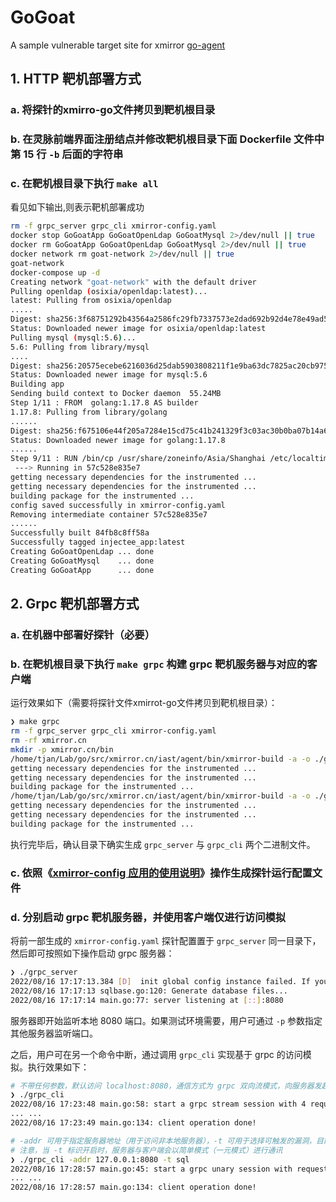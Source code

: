 # GoGoat

A sample vulnerable target site for xmirror [go-agent](http://192.168.172.218/root/GoAgent)

## 1. HTTP 靶机部署方式

### a. 将探针的xmirro-go文件拷贝到靶机根目录

### b. 在灵脉前端界面注册结点并修改靶机根目录下面 Dockerfile 文件中第 15 行 `-b` 后面的字符串

### c. 在靶机根目录下执行 `make all`

看见如下输出,则表示靶机部署成功
```bash
rm -f grpc_server grpc_cli xmirror-config.yaml
docker stop GoGoatApp GoGoatOpenLdap GoGoatMysql 2>/dev/null || true
docker rm GoGoatApp GoGoatOpenLdap GoGoatMysql 2>/dev/null || true
docker network rm goat-network 2>/dev/null || true
goat-network
docker-compose up -d
Creating network "goat-network" with the default driver
Pulling openldap (osixia/openldap:latest)...
latest: Pulling from osixia/openldap
.....
Digest: sha256:3f68751292b43564a2586fc29fb7337573e2dad692b92d4e78e49ad5c22e567b
Status: Downloaded newer image for osixia/openldap:latest
Pulling mysql (mysql:5.6)...
5.6: Pulling from library/mysql
....
Digest: sha256:20575ecebe6216036d25dab5903808211f1e9ba63dc7825ac20cb975e34cfcae
Status: Downloaded newer image for mysql:5.6
Building app
Sending build context to Docker daemon  55.24MB
Step 1/11 : FROM  golang:1.17.8 AS builder
1.17.8: Pulling from library/golang
......
Digest: sha256:f675106e44f205a7284e15cd75c41b241329f3c03ac30b0ba07b14a6ea7c99d9
Status: Downloaded newer image for golang:1.17.8
......
Step 9/11 : RUN /bin/cp /usr/share/zoneinfo/Asia/Shanghai /etc/localtime     && echo 'Asia/Shanghai' >/etc/timezone     && ./xmirror-go build -o app ./cmd/gin     && ./xmirror-go config -b OzsxOTIuMTY4LjE3Mi4zMDs5MDkwO1BZQ0Y2UUoyR0MxUkcyUjM7RkdFUVkzUFdLMzgxNlhKRDtnb2F0Q0k7Z29hdENJOztwbWFhV0NSM3NIbEhtcjV6U1l6TXlDMTZnUERLYnlYVlNOVHMxYzAwMjZoSVczcw==
 ---> Running in 57c528e835e7
getting necessary dependencies for the instrumented ...
getting necessary dependencies for the instrumented ...
building package for the instrumented ...
config saved successfully in xmirror-config.yaml
Removing intermediate container 57c528e835e7
......
Successfully built 84fb8c8ff58a
Successfully tagged injectee_app:latest
Creating GoGoatOpenLdap ... done
Creating GoGoatMysql    ... done
Creating GoGoatApp      ... done
```

## 2. Grpc 靶机部署方式

### a. 在机器中部署好探针（必要）

### b. 在靶机根目录下执行 `make grpc` 构建 grpc 靶机服务器与对应的客户端

运行效果如下（需要将探针文件xmirrot-go文件拷贝到靶机根目录）：

```bash
❯ make grpc
rm -f grpc_server grpc_cli xmirror-config.yaml
rm -rf xmirror.cn
mkdir -p xmirror.cn/bin
/home/tjan/Lab/go/src/xmirror.cn/iast/agent/bin/xmirror-build -a -o ./grpc_server ./cmd/grpc/server/
getting necessary dependencies for the instrumented ...
getting necessary dependencies for the instrumented ...
building package for the instrumented ...
/home/tjan/Lab/go/src/xmirror.cn/iast/agent/bin/xmirror-build -a -o ./grpc_cli ./cmd/grpc/client/
getting necessary dependencies for the instrumented ...
getting necessary dependencies for the instrumented ...
building package for the instrumented ...
```

执行完毕后，确认目录下确实生成 `grpc_server` 与 `grpc_cli` 两个二进制文件。

### c. 依照《[xmirror-config 应用的使用说明](http://192.168.172.85:8090/pages/viewpage.action?pageId=142574160)》操作生成探针运行配置文件

### d. 分别启动 grpc 靶机服务器，并使用客户端仅进行访问模拟

将前一部生成的 `xmirror-config.yaml` 探针配置置于 `grpc_server` 同一目录下，然后即可按照如下操作启动 grpc 服务器：

```bash
❯ ./grpc_server
2022/08/16 17:17:13.384 [D]  init global config instance failed. If you do not use this, just ignore it.  open conf/app.conf: no such file or directory # 由靶点的 beego 关联导致，可忽略
2022/08/16 17:17:13 sqlbase.go:120: Generate database files...
2022/08/16 17:17:14 main.go:77: server listening at [::]:8080
```

服务器即开始监听本地 8080 端口。如果测试环境需要，用户可通过 `-p` 参数指定其他服务器监听端口。

之后，用户可在另一个命令中断，通过调用 `grpc_cli` 实现基于 grpc 的访问模拟。执行效果如下：

```bash
# 不带任何参数，默认访问 localhost:8080，通信方式为 grpc 双向流模式，向服务器发起一次包含：命令执行、文件创建、文件读写、文件删除 以及 SQL 注入的访问流；并通过服务器的回复流获取访问结果
❯ ./grpc_cli 
2022/08/16 17:23:48 main.go:58: start a grpc stream session with 4 requests
... ...
2022/08/16 17:23:49 main.go:134: client operation done!

# -addr 可用于指定服务器地址（用于访问非本地服务器），-t 可用于选择可触发的漏洞，目前提供 cmd（命令执行），gen（文件创建、文件读写），rem（文件删除，注意需要服务器先响应 gen 或者用户手动在服务器根目录创建 sample.txt 文件），sql（SQL 注入）
# 注意，当 -t 标识开启时，服务器与客户端会以简单模式（一元模式）进行通讯
❯ ./grpc_cli -addr 127.0.0.1:8080 -t sql 
2022/08/16 17:28:57 main.go:45: start a grpc unary session with request(sql:"1 or 1=1")
... ...
2022/08/16 17:28:57 main.go:134: client operation done!
```
